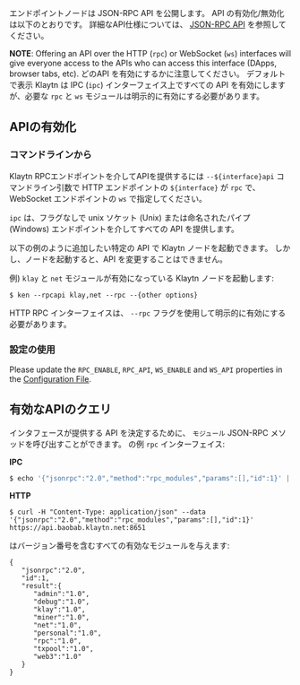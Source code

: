 エンドポイントノードは JSON-RPC API を公開します。 API の有効化/無効化は以下のとおりです。 詳細なAPI仕様については、 [JSON-RPC API](../../dapp/json-rpc/api-references/README.md) を参照してください。

**NOTE**: Offering an API over the HTTP (`rpc`) or WebSocket (`ws`) interfaces will give everyone access to the APIs who can access this interface (DApps, browser tabs, etc). どのAPI を有効にするかに注意してください。 デフォルトで表示 Klaytn は IPC (`ipc`) インターフェイス上ですべての API を有効にしますが、必要な `rpc` と `ws` モジュールは明示的に有効にする必要があります。

## APIの有効化  <a id="enabling-apis"></a>

### コマンドラインから <a id="from-commandline"></a>
Klaytn RPCエンドポイントを介してAPIを提供するには `--${interface}api` コマンドライン引数で HTTP エンドポイントの `${interface}` が `rpc` で、WebSocket エンドポイントの `ws` で指定してください。

`ipc` は、フラグなしで unix ソケット (Unix) または命名されたパイプ (Windows) エンドポイントを介してすべての API を提供します。

以下の例のように追加したい特定の API で Klaytn ノードを起動できます。 しかし、ノードを起動すると、API を変更することはできません。

例) `klay` と `net` モジュールが有効になっている Klaytn ノードを起動します:

```shell
$ ken --rpcapi klay,net --rpc --{other options}
```

HTTP RPC インターフェイスは、 `--rpc` フラグを使用して明示的に有効にする必要があります。

### 設定の使用 <a id="using-configuration"></a>

Please update the `RPC_ENABLE`, `RPC_API`, `WS_ENABLE` and  `WS_API` properties in the [Configuration File](operation-guide/configuration.md).

## 有効なAPIのクエリ <a id="querying-enabled-apis"></a>

インタフェースが提供する API を決定するために、 `モジュール` JSON-RPC メソッドを呼び出すことができます。 の例 `rpc` インターフェイス:

**IPC**

```javascript
$ echo '{"jsonrpc":"2.0","method":"rpc_modules","params":[],"id":1}' | nc -U klay.ipc
```

**HTTP**

```shell
$ curl -H "Content-Type: application/json" --data '{"jsonrpc":"2.0","method":"rpc_modules","params":[],"id":1}' https://api.baobab.klaytn.net:8651
```

はバージョン番号を含むすべての有効なモジュールを与えます:

```
{
   "jsonrpc":"2.0",
   "id":1,
   "result":{
      "admin":"1.0",
      "debug":"1.0",
      "klay":"1.0",
      "miner":"1.0",
      "net":"1.0",
      "personal":"1.0",
      "rpc":"1.0",
      "txpool":"1.0",
      "web3":"1.0"
   }
}
```

